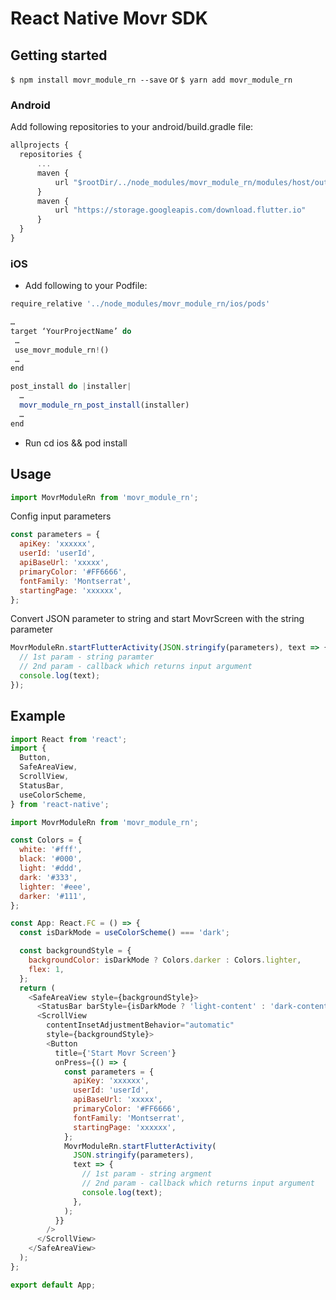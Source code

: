 # React Native Movr SDK

## Getting started

`$ npm install movr_module_rn --save` or `$ yarn add movr_module_rn`

### Android

Add following repositories to your android/build.gradle file:

```javascript
allprojects {
  repositories {
      ...
      maven {
          url "$rootDir/../node_modules/movr_module_rn/modules/host/outputs/repo"
      }
      maven {
          url "https://storage.googleapis.com/download.flutter.io"
      }
  }
}
```

### iOS

- Add following to your Podfile:

```javascript
require_relative '../node_modules/movr_module_rn/ios/pods'

…
target ‘YourProjectName’ do
 …
 use_movr_module_rn!()
 …
end

post_install do |installer|
  …
  movr_module_rn_post_install(installer)
  …
end

```
- Run cd ios && pod install

## Usage
```javascript
import MovrModuleRn from 'movr_module_rn';
```
Config input parameters
```javascript
const parameters = {
  apiKey: 'xxxxxx',
  userId: 'userId',
  apiBaseUrl: 'xxxxx',
  primaryColor: '#FF6666',
  fontFamily: 'Montserrat',
  startingPage: 'xxxxxx',
};
```
Convert JSON parameter to string and start MovrScreen with the string parameter

```javascript
MovrModuleRn.startFlutterActivity(JSON.stringify(parameters), text => {
  // 1st param - string paramter
  // 2nd param - callback which returns input argument
  console.log(text);
});
```

## Example
```javascript
import React from 'react';
import {
  Button,
  SafeAreaView,
  ScrollView,
  StatusBar,
  useColorScheme,
} from 'react-native';

import MovrModuleRn from 'movr_module_rn';

const Colors = {
  white: '#fff',
  black: '#000',
  light: '#ddd',
  dark: '#333',
  lighter: '#eee',
  darker: '#111',
};

const App: React.FC = () => {
  const isDarkMode = useColorScheme() === 'dark';

  const backgroundStyle = {
    backgroundColor: isDarkMode ? Colors.darker : Colors.lighter,
    flex: 1,
  };
  return (
    <SafeAreaView style={backgroundStyle}>
      <StatusBar barStyle={isDarkMode ? 'light-content' : 'dark-content'} />
      <ScrollView
        contentInsetAdjustmentBehavior="automatic"
        style={backgroundStyle}>
        <Button
          title={'Start Movr Screen'}
          onPress={() => {
            const parameters = {
              apiKey: 'xxxxxx',
              userId: 'userId',
              apiBaseUrl: 'xxxxx',
              primaryColor: '#FF6666',
              fontFamily: 'Montserrat',
              startingPage: 'xxxxxx',
            };
            MovrModuleRn.startFlutterActivity(
              JSON.stringify(parameters),
              text => {
                // 1st param - string argment
                // 2nd param - callback which returns input argument
                console.log(text);
              },
            );
          }}
        />
      </ScrollView>
    </SafeAreaView>
  );
};

export default App;
```
